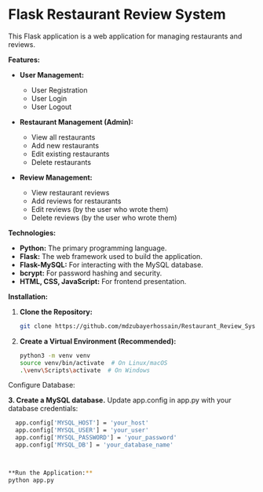 # Flask Restaurant Review System

This Flask application is a web application for managing restaurants and reviews. 

**Features:**

* **User Management:**
    * User Registration
    * User Login 
    * User Logout

* **Restaurant Management (Admin):**
    * View all restaurants
    * Add new restaurants
    * Edit existing restaurants
    * Delete restaurants

* **Review Management:**
    * View restaurant reviews
    * Add reviews for restaurants
    * Edit reviews (by the user who wrote them)
    * Delete reviews (by the user who wrote them)

**Technologies:**

* **Python:** The primary programming language.
* **Flask:** The web framework used to build the application.
* **Flask-MySQL:** For interacting with the MySQL database.
* **bcrypt:** For password hashing and security.
* **HTML, CSS, JavaScript:** For frontend presentation.

**Installation:**

1. **Clone the Repository:**
   ```bash
   git clone https://github.com/mdzubayerhossain/Restaurant_Review_System.git

2. **Create a Virtual Environment (Recommended):**
    ```bash
    python3 -m venv venv 
    source venv/bin/activate  # On Linux/macOS
    .\venv\Scripts\activate  # On Windows
  Configure Database:

**3. Create a MySQL database.**
Update app.config in app.py with your database credentials:
  ```bash
    app.config['MYSQL_HOST'] = 'your_host' 
    app.config['MYSQL_USER'] = 'your_user' 
    app.config['MYSQL_PASSWORD'] = 'your_password' 
    app.config['MYSQL_DB'] = 'your_database_name'



**Run the Application:**
  python app.py 
